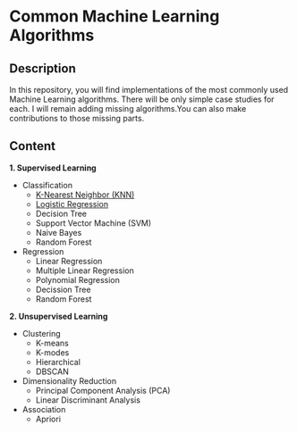 # Common Machine Learning Algorithms
## Description
In this repository, you will find implementations of the most commonly used Machine Learning algorithms. There will be only simple case studies for each. I will remain adding missing algorithms.You can also make contributions to those missing parts.

## Content

**1. Supervised Learning**
   - Classification
     - [K-Nearest Neighbor (KNN)](/KNN)
     - [Logistic Regression](/Logistic%20Regression)
     - Decision Tree
     - Support Vector Machine (SVM)
     - Naive Bayes
     - Random Forest
   - Regression
     - Linear Regression
     - Multiple Linear Regression
     - Polynomial Regression
     - Decission Tree
     - Random Forest
     
**2. Unsupervised Learning**
   - Clustering
     - K-means
     - K-modes
     - Hierarchical
     - DBSCAN
   - Dimensionality Reduction
     - Principal Component Analysis (PCA)
     - Linear Discriminant Analysis
   - Association
     - Apriori
